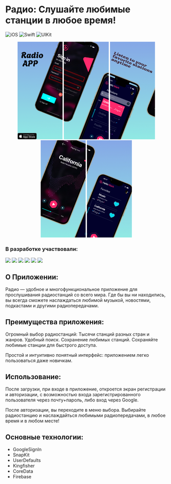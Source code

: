 # Радио: Слушайте любимые станции в любое время!
![iOS](https://img.shields.io/badge/iOS-15.0-orange)  ![Swift](https://img.shields.io/badge/Swift-blue)  ![UIKit](https://img.shields.io/badge/UIKit-deeppink)

<p align="center">
<img src="https://github.com/VladimirFibe/RadioApp/blob/develop/Image/image1.jpeg" width="140" /> 
<img src="https://github.com/VladimirFibe/RadioApp/blob/develop/Image/image2.jpeg" width="140" /> 
<img src="https://github.com/VladimirFibe/RadioApp/blob/develop/Image/image3.jpeg" width="140" /> 
<img src="https://github.com/VladimirFibe/RadioApp/blob/develop/Image/image4.jpeg" width="140" /> 
<img src="https://github.com/VladimirFibe/RadioApp/blob/develop/Image/image5.jpeg" width="140" /> 
</p>

 ### В разработке участвовали:
<p align="left"> 
<a href="https://github.com/VladimirFibe">
<img src="https://img.shields.io/badge/VladimirFibe-grey"/></a>
<a href="https://github.com/HelenaLog">
<img src="https://img.shields.io/badge/HelenaLog-deeppink"/></a>
<a href="https://github.com/13NotReal13">
<img src="https://img.shields.io/badge/13NotReal13-blue"/></a>
<a href="https://github.com/SergeyZakurakin">
<img src="https://img.shields.io/badge/SergeyZakurakin-forestgreen"/></a>
<a href="https://github.com/Nodnet">
<img src="https://img.shields.io/badge/Nodnet-purple"/></a>
<a href="https://github.com/Suharik001">
<img src="https://img.shields.io/badge/Suharik001-lightseagreen"/></a>

## О Приложении:

Радио — удобное и многофункциональное приложение для прослушивания радиостанций со всего мира. 
Где бы вы ни находились, вы всегда сможете наслаждаться любимой музыкой, новостями, подкастами и другими радиопередачами.

## Преимущества приложения:

Огромный выбор радиостанций: Тысячи станций разных стран и жанров.
Удобный поиск.
Сохранение любимых станций. Сохраняйте любимые станции для быстрого доступа.

Простой и интуитивно понятный интерфейс: приложением легко пользоваться даже новичкам.



## Использование:
После загрузки, при входе в приложение, откроется экран регистрации и авторизации, с возможностью входа зарегистрированного пользователя через почту+пароль, либо вход через Google.

После авторизации, вы переходите в меню выбора. Выбирайте радиостанцию и наслаждайться любимыми радиопередачами, в любое время и в любом месте!


## Основные технологии:

+ GoogleSignIn
+ SnapKit
+ UserDefaults
+ Kingfisher
+ CoreData
+ Firebase
